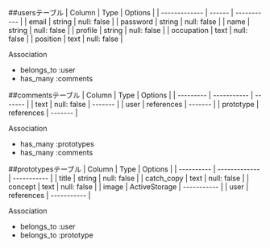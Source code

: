 ##usersテーブル
| Column        | Type   | Options     |
| ------------- | ------ | ----------- |
| email         | string | null: false |
| password      | string | null: false |
| name          | string | null: false |
| profile       | string | null: false |
| occupation    | text   | null: false |
| position      | text   | null: false |

Association
- belongs_to :user
- has_many :comments

##commentsテーブル
| Column    | Type        | Options |
| --------- | ----------- | ------- |
| text      | null: false | ------- |
| user      | references  | ------- |
| prototype | references  | ------- |

Association
- has_many :prototypes
- has_many :comments


##prototypesテーブル
| Column     | Type          | Options     |
| ---------- | ------------- | ----------- |
| title      | string        | null: false |
| catch_copy | text          | null: false |
| concept    | text          | null: false |
| image      | ActiveStorage | ----------- |
| user       | references    | ----------- |

Association
- belongs_to :user
- belongs_to :prototype
